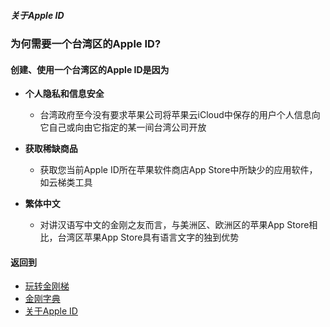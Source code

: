 ##### 关于Apple ID
### 为何需要一个台湾区的Apple ID?
#### 创建、使用一个台湾区的Apple ID是因为
- <strong>个人隐私和信息安全</strong>
  - 台湾政府至今没有要求苹果公司将苹果云iCloud中保存的用户个人信息向它自己或向由它指定的某一间台湾公司开放

- <strong>获取稀缺商品</strong>
  - 获取您当前Apple ID所在苹果软件商店App Store中所缺少的应用软件，如云梯类工具

- <strong>繁体中文</strong>
  - 对讲汉语写中文的金刚之友而言，与美洲区、欧洲区的苹果App Store相比，台湾区苹果App Store具有语言文字的独到优势

#### 返回到
- [玩转金刚梯](https://github.com/a2zitpro/web/blob/master/LadderFree/A.md)
- [金刚字典](https://github.com/a2zitpro/web/blob/master/LadderFree/kkDictionary/KKDictionary.md)
- [关于Apple ID](https://github.com/a2zitpro/web/blob/master/LadderFree/kkDictionary/kkAppLadder/iOS/AppleIDList.md)
